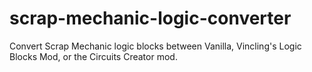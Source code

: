 # scrap-mechanic-logic-converter
Convert Scrap Mechanic logic blocks between Vanilla, Vincling's Logic Blocks Mod, or the Circuits Creator mod.
